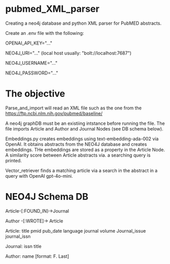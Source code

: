 # pubmed_XML_parser
Creating a neo4j database and python XML parser for PubMED abstracts. 


Create an .env file with the following:

OPENAI_API_KEY="..."

NEO4J_URI="..." (local host usually: "bolt://localhost:7687")

NEO4J_USERNAME="..."

NEO4J_PASSWORD="..."





# The objective

Parse_and_import will read an XML file such as the one from the https://ftp.ncbi.nlm.nih.gov/pubmed/baseline/ 

A neo4j graphDB must be an existiing intstance before running the file. The file imports Article and Author and Journal Nodes (see DB schema below). 


Embeddings.py creates embeddings using text-embedding-ada-002 via OpenAI. It obtains abstracts from the NEO4J database and creates embeddings. THe embeddings are stored as a property in the Article Node. 
A similarity score between Article abstracts via. a searching query is printed. 

Vector_retriever finds a matching article via a search in the abstract in a query with OpenAI gpt-4o-mini. 


# NEO4J Schema DB

Article-[:FOUND_IN}->Journal

Author -[:WROTE]-> Article 

Article: 
title
pmid
pub_date
language
journal volume
Journal_issue
journal_issn

Journal:
issn
title

Author:
name [format: F. Last]



